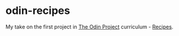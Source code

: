 # odin-recipes

My take on the first project in [The Odin Project](https://www.theodinproject.com/) curriculum - [Recipes](https://www.theodinproject.com/paths/foundations/courses/foundations/lessons/recipes).
